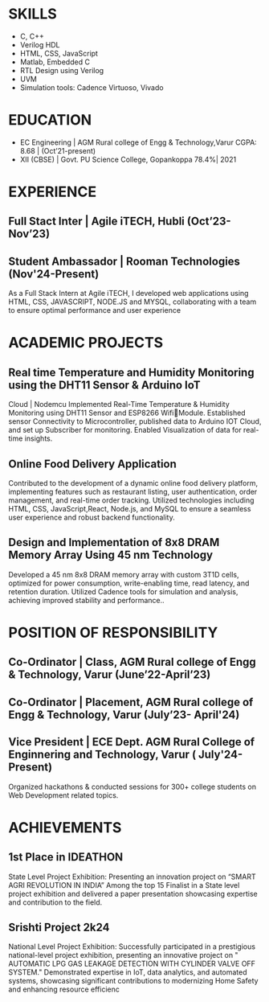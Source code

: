 # SKILLS
-  C, C++ 
- Verilog HDL 
- HTML, CSS, JavaScript 
- Matlab, Embedded C 
- RTL Design using Verilog 
- UVM 
- Simulation tools: Cadence Virtuoso, Vivado 

# EDUCATION
- EC Engineering | AGM Rural college of Engg & Technology,Varur CGPA: 8.68 | (Oct’21-present)
- XII (CBSE) | Govt. PU Science College, Gopankoppa 78.4%| 2021

# EXPERIENCE
## Full Stact Inter | Agile iTECH, Hubli (Oct’23-Nov’23)
## Student Ambassador | Rooman Technologies (Nov'24-Present)

As a Full Stack Intern at Agile iTECH, I developed web applications using HTML, CSS, JAVASCRIPT, 
NODE.JS and MYSQL, collaborating with a team to ensure optimal performance and user experience 

# ACADEMIC PROJECTS
## Real time Temperature and Humidity Monitoring using the DHT11 Sensor & Arduino IoT 
Cloud | Nodemcu 
Implemented Real-Time Temperature & Humidity Monitoring using DHT11 Sensor and ESP8266 WifiModule. Established sensor Connectivity to Microcontroller, published data to Arduino IOT Cloud, and set up 
Subscriber for monitoring. Enabled Visualization of data for real-time insights.
## Online Food Delivery Application 
 Contributed to the development of a dynamic online food delivery platform, implementing features such as 
restaurant listing, user authentication, order management, and real-time order tracking. Utilized technologies 
including HTML, CSS, JavaScript,React, Node.js, and MySQL to ensure a seamless user experience and robust 
backend functionality. 
## Design and Implementation of 8x8 DRAM Memory Array Using 45 nm Technology 
Developed a 45 nm 8x8 DRAM memory array with custom 3T1D cells, optimized for power consumption, 
write-enabling time, read latency, and retention duration. Utilized Cadence tools for simulation and analysis, 
achieving improved stability and performance..

# POSITION OF RESPONSIBILITY 
## Co-Ordinator | Class, AGM Rural college of Engg & Technology, Varur (June’22-April’23)
## Co-Ordinator | Placement, AGM Rural college of Engg & Technology, Varur (July’23- April'24)
## Vice President | ECE Dept. AGM Rural College of Enginnering and Technology, Varur ( July'24-Present)

Organized hackathons & conducted sessions for 300+ college students on Web Development related 
topics. 

# ACHIEVEMENTS 
## 1st Place in IDEATHON 

State Level Project Exhibition: Presenting an innovation project on “SMART AGRI REVOLUTION IN 
INDIA” Among the top 15 Finalist in a State level project exhibition and delivered a paper presentation 
showcasing expertise and contribution to the field.

## Srishti Project 2k24 

 National Level Project Exhibition: Successfully participated in a prestigious national-level project exhibition, 
presenting an innovative project on " AUTOMATIC LPG GAS LEAKAGE DETECTION WITH CYLINDER 
VALVE OFF SYSTEM." Demonstrated expertise in IoT, data analytics, and automated systems, showcasing 
significant contributions to modernizing Home Safety and enhancing resource efficienc
